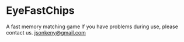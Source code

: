 # EyeFastChips
A fast memory matching game
If you have problems during use, please contact us.  jsonkeny@gmail.com  
